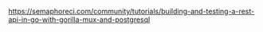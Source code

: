 https://semaphoreci.com/community/tutorials/building-and-testing-a-rest-api-in-go-with-gorilla-mux-and-postgresql
